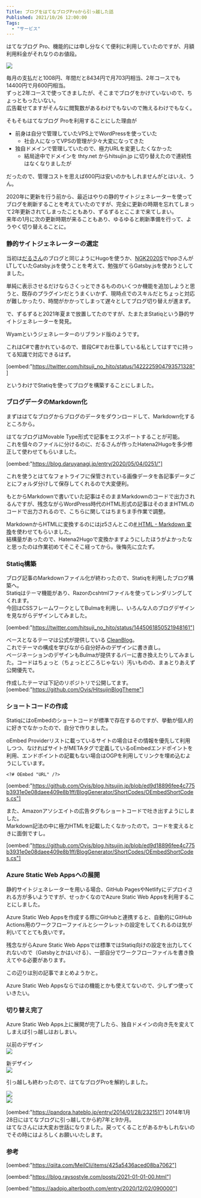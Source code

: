 ```yaml
---
Title: ブログをはてなブログProから引っ越した話
Published: 2021/10/26 12:00:00
Tags:
  - "サービス"
---
```


はてなブログ Pro、機能的には申し分なくて便利に利用していたのですが、月額利用料金がそれなりのお値段。  

![](price.png) 

<!-- more -->

毎月の支払だと1008円、年間だと8434円で月703円相当、2年コースでも14400円で月600円相当。  
ずっと2年コースで使ってきましたが、そこまでブログをかけていないので、ちょっともったいない。  
広告載せてますがそんなに閲覧数があるわけでもないので賄えるわけでもなく。

そもそもはてなブログ Proを利用することにした理由が

- 前身は自分で管理していたVPS上でWordPressを使っていた
  - 社会人になってVPSの管理が少々大変になってきた
- 独自ドメインで管理していたので、極力URLを変更したくなかった
  - 結局途中でドメインを thty.net からhitsujin.jp に切り替えたので連続性はなくなりましたが

だったので、管理コストを思えば600円は安いのかもしれませんがとはいえ、うん。  

2020年に更新を行う前から、最近はやりの静的サイトジェネレーターを使ってブログを刷新することを考えていたのですが、完全に更新の時期を忘れてしまって2年更新されてしまったこともあり、ずるずるとここまで来てしまい。  
来年の1月に次の更新時期が来ることもあり、ゆるゆると刷新準備を行って、ようやく切り替えることに。  

### 静的サイトジェネレーターの選定  
当初は[だるさん](https://daruyanagi.jp/)のブログと同じようにHugoを使うか、[NGK2020S](https://ngk2020s.netlify.app)でhppさんがLTしていたGatsby.jsを使うことを考えて、勉強がてらGatsby.jsを使おうとしてました。  

単純に表示させるだけならさくっとできるもののいくつか機能を追加しようと思うと、既存のプラグインだとうまくいかず、現時点でのスキルだとちょっと対応が難しかったり、時間がかかってしまって遅々としてブログ切り替えが進まず。  

で、ずるずると2021年夏まで放置してたのですが、たまたまStatiqという静的サイトジェネレーターを発見。  

Wyamというジェネレーターのリブランド版のようです。  

これはC#で書かれているので、普段C#でお仕事している私としてはすでに持ってる知識で対応できるはず。  

[oembed:"https://twitter.com/hitsuji_no_hito/status/1422225904793571328"]

というわけでStatiqを使ってブログを構築することにしました。  

### ブログデータのMarkdown化  

まずははてなブログからブログのデータをダウンロードして、Markdown化するところから。  

はてなブログはMovable Type形式で記事をエクスポートすることが可能。  
これを個々のファイルに分けるのに、だるさんが作ったHatena2Hugoを多少修正して使わせてもらいました。  

[oembed:"https://blog.daruyanagi.jp/entry/2020/05/04/0251/"]

これを使うとはてなフォトライフに保管されている画像データを各記事データごとにフォルダ分けして保存してくれるので大変便利。  

もとからMarkdownで書いていた記事はそのままMarkdownのコードで出力されるんですが、残念ながらWordPress時代のHTML形式の記事はそのままHTMLのコードで出力されるので、こちらに関してはちまちま手作業で調整。  

MarkdownからHTMLに変換するのにはjz5さんとこの[# HTML - Markdown 変換](https://pronama.jp/md/)を使わせてもらいました。  
結構量があったので、Hatena2Hugoで変換かますようにしたほうがよかったなと思ったのは作業初めてそこそこ経ってから。後悔先に立たず。

### Statiq構築
ブログ記事のMarkdownファイル化が終わったので、Statiqを利用したブログ構築へ。  
Statiqはテーマ機能があり、Razorのcshtmlファイルを使ってレンダリングしてくれます。  
今回はCSSフレームワークとしてBulmaを利用し、いろんな人のブログデザインを見ながらデザインしてみました。  

[oembed:"https://twitter.com/hitsuji_no_hito/status/1445061850521948161"]

ベースとなるテーマは公式が提供している [CleanBlog](https://github.com/statiqdev/CleanBlog)。  
これでテーマの構成を学びながら自分好みのデザインに書き直し。  
ページネーションのデザインもBulmaが提供するバーに書き換えたりしてみました。コードはちょっと（ちょっとどころじゃない）汚いものの、まぁとりあえず公開優先で。  

作成したテーマは下記のリポジトリで公開してます。  
[oembed:"https://github.com/Ovis/HitsujinBlogTheme"]


### ショートコードの作成  
StatiqにはoEmbedのショートコードが標準で存在するのですが、挙動が個人的に好きでなかったので、自分で作りました。  

oEmbed Providerリストに載っているサイトの場合はその情報を優先して利用しつつ、なければサイトがMETAタグで定義しているoEmbedエンドポイントを利用、エンドポイントの記載もない場合はOGPを利用してリンクを埋め込むようにしています。  

```
<?# OEmbed "URL" /?>
```

[oembed:"https://github.com/Ovis/blog.hitsujin.jp/blob/ed9d18896fee4c775b3931e0e08daee409e8b1ff/BlogGenerator/ShortCodes/OEmbedShortCodes.cs"]

また、Amazonアソシエイトの広告タグもショートコードで吐き出すようにしました。  
Markdown記法の中に極力HTMLを記載したくなかったので。コードを変えるときに面倒ですし。  

[oembed:"https://github.com/Ovis/blog.hitsujin.jp/blob/ed9d18896fee4c775b3931e0e08daee409e8b1ff/BlogGenerator/ShortCodes/OEmbedShortCodes.cs"]

### Azure Static Web Appsへの展開
静的サイトジェネレーターを用いる場合、GitHub PagesやNetlifyにデプロイされる方が多いようですが、せっかくなのでAzure Static Web Appsを利用することにしました。  

Azure Static Web Appsを作成する際にGitHubと連携すると、自動的にGitHub Actions用のワークフローファイルとシークレットの設定をしてくれるのは気が利いててとても良いです。

残念ながらAzure Static Web Appsでは標準ではStatiq向けの設定を出力してくれないので（Gatsbyとかはいける）、一部自分でワークフローファイルを書き換えてやる必要があります。  

この辺りは別の記事でまとめようかと。  

Azure Static Web Appsならではの機能とかも使えてないので、少しずつ使っていきたい。  

### 切り替え完了  

Azure Static Web Apps上に展開が完了したら、独自ドメインの向き先を変えてしまえば引っ越しはおしまい。  

以前のデザイン  
![](before.png)   

新デザイン  
![](after.png)   

引っ越しも終わったので、はてなブログProを解約しました。  

![](hatenapro1.png)   
![](hatenapro2.png)   


[oembed:"https://pandora.hateblo.jp/entry/2014/01/28/232151"]
2014年1月28日にはてなブログに引っ越してから約7年と9か月。  
はてなさんには大変お世話になりました。戻ってくることがあるかもしれないのでその時にはよろしくお願いいたします。

### 参考

[oembed:"https://qiita.com/MeilCli/items/425a5436aced08ba7062"]

[oembed:"https://blog.raysostyle.com/posts/2021-01-01-00.html"]

[oembed:"https://aadojo.alterbooth.com/entry/2020/12/02/090000"]